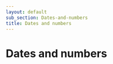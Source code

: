 ```yaml
---
layout: default
sub_section: Dates-and-numbers
title: Dates and numbers
---
```


# Dates and numbers
